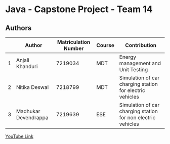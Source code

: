 # Java - Capstone Project - Team 14

## Authors
| | Author  | Matriculation Number | Course | Contribution |
| - | ---------- | -------------------- | ------ | -------------- |
| 1 | Anjali Khanduri | 7219034 | MDT | Energy management and Unit Testing |
| 2 | Nitika Deswal | 7218799 | MDT | Simulation of car charging station for electric vehicles |
| 3 | Madhukar Devendrappa  | 7219639 | ESE | Simulation of car charging station for non electric vehicles |

[YouTube Link](https://youtu.be/QnUJMzFC_L8?si=C_ddxNHLCK-zpMT3)
